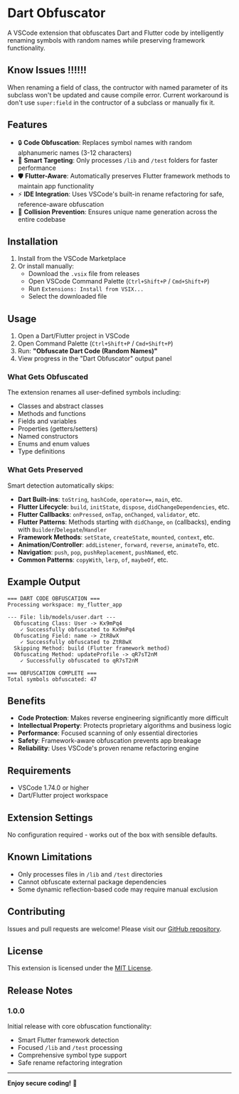# Dart Obfuscator

A VSCode extension that obfuscates Dart and Flutter code by intelligently renaming symbols with random names while preserving framework functionality.

## Know Issues !!!!!!

When renaming a field of class, the contructor with named parameter of its subclass won't be updated and cause compile error.
Current workaround is don't use `super:field` in the contructor of a subclass or manually fix it.

## Features

- 🔒 **Code Obfuscation**: Replaces symbol names with random alphanumeric names (3-12 characters)
- 🎯 **Smart Targeting**: Only processes `/lib` and `/test` folders for faster performance
- 🛡️ **Flutter-Aware**: Automatically preserves Flutter framework methods to maintain app functionality
- ⚡ **IDE Integration**: Uses VSCode's built-in rename refactoring for safe, reference-aware obfuscation
- 🎲 **Collision Prevention**: Ensures unique name generation across the entire codebase

## Installation

1. Install from the VSCode Marketplace
2. Or install manually:
   - Download the `.vsix` file from releases
   - Open VSCode Command Palette (`Ctrl+Shift+P` / `Cmd+Shift+P`)
   - Run `Extensions: Install from VSIX...`
   - Select the downloaded file

## Usage

1. Open a Dart/Flutter project in VSCode
2. Open Command Palette (`Ctrl+Shift+P` / `Cmd+Shift+P`)
3. Run: **"Obfuscate Dart Code (Random Names)"**
4. View progress in the "Dart Obfuscator" output panel

### What Gets Obfuscated

The extension renames all user-defined symbols including:
- Classes and abstract classes
- Methods and functions
- Fields and variables
- Properties (getters/setters)
- Named constructors
- Enums and enum values
- Type definitions

### What Gets Preserved

Smart detection automatically skips:
- **Dart Built-ins**: `toString`, `hashCode`, `operator==`, `main`, etc.
- **Flutter Lifecycle**: `build`, `initState`, `dispose`, `didChangeDependencies`, etc.
- **Flutter Callbacks**: `onPressed`, `onTap`, `onChanged`, `validator`, etc.
- **Flutter Patterns**: Methods starting with `didChange`, `on` (callbacks), ending with `Builder`/`Delegate`/`Handler`
- **Framework Methods**: `setState`, `createState`, `mounted`, `context`, etc.
- **Animation/Controller**: `addListener`, `forward`, `reverse`, `animateTo`, etc.
- **Navigation**: `push`, `pop`, `pushReplacement`, `pushNamed`, etc.
- **Common Patterns**: `copyWith`, `lerp`, `of`, `maybeOf`, etc.

## Example Output

```
=== DART CODE OBFUSCATION ===
Processing workspace: my_flutter_app

--- File: lib/models/user.dart ---
  Obfuscating Class: User -> Kx9mPq4
    ✓ Successfully obfuscated to Kx9mPq4
  Obfuscating Field: name -> ZtR8wX
    ✓ Successfully obfuscated to ZtR8wX
  Skipping Method: build (Flutter framework method)
  Obfuscating Method: updateProfile -> qR7sT2nM
    ✓ Successfully obfuscated to qR7sT2nM

=== OBFUSCATION COMPLETE ===
Total symbols obfuscated: 47
```

## Benefits

- **Code Protection**: Makes reverse engineering significantly more difficult
- **Intellectual Property**: Protects proprietary algorithms and business logic
- **Performance**: Focused scanning of only essential directories
- **Safety**: Framework-aware obfuscation prevents app breakage
- **Reliability**: Uses VSCode's proven rename refactoring engine

## Requirements

- VSCode 1.74.0 or higher
- Dart/Flutter project workspace

## Extension Settings

No configuration required - works out of the box with sensible defaults.

## Known Limitations

- Only processes files in `/lib` and `/test` directories
- Cannot obfuscate external package dependencies
- Some dynamic reflection-based code may require manual exclusion

## Contributing

Issues and pull requests are welcome! Please visit our [GitHub repository](https://github.com/username/dart-obfuscator).

## License

This extension is licensed under the [MIT License](LICENSE).

## Release Notes

### 1.0.0

Initial release with core obfuscation functionality:
- Smart Flutter framework detection
- Focused `/lib` and `/test` processing
- Comprehensive symbol type support
- Safe rename refactoring integration

---

**Enjoy secure coding!** 🔐
